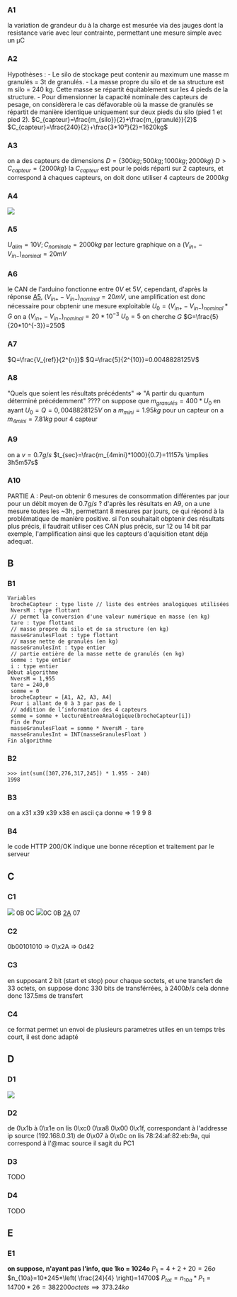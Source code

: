 ### **A1**
la variation de grandeur du à la charge est mesurée via des jauges dont la resistance varie avec leur contrainte, permettant une mesure simple avec un µC
### A2
Hypothèses : 
	- Le silo de stockage peut contenir au maximum une masse m granulés = 3t de granulés. 
	- La masse propre du silo et de sa structure est m silo = 240 kg. Cette masse se répartit équitablement sur les 4 pieds de la structure. 
	- Pour dimensionner la capacité nominale des capteurs de pesage, on considèrera le cas défavorable où la masse de granulés se répartit de manière identique uniquement sur deux pieds du silo (pied 1 et pied 2).
$C_{capteur}=\frac{m_{silo}}{2}+\frac{m_{granulé}}{2}$
$C_{capteur}=\frac{240}{2}+\frac{3*10³}{2}=1620kg$
### A3
on a des capteurs de dimensions $D=\{300kg;500kg;1000kg;2000kg\}$
 $D>C_{capteur} = \{2000kg\}$
la $C_{capteur}$ est pour le poids réparti sur 2 capteurs, et correspond à chaques capteurs, on doit donc utiliser 4 capteurs de $2000kg$
### A4
![](Pasted%20image%2020240209104614.png)
### A5
$U_{alim} = 10V; C_{nominale}=2000kg$
par lecture graphique on a $(V_{in+} - V_{in-})_{nominal} = 20mV$
### A6
le CAN de l'arduino fonctionne entre $0V$ et $5V$, cependant, d'après la réponse [A5](###A5), $(V_{in+} - V_{in-})_{nominal} = 20mV$, une amplification est donc nécessaire pour obptenir une mesure exploitable
$U_{0}=(V_{in+} - V_{in-})_{nominal}*G$
on a
$(V_{in+} - V_{in-})_{nominal}=20*10^{-3}$
$U_{0}=5$
on cherche $G$
$G=\frac{5}{20*10^{-3}}=250$
### A7
$Q=\frac{V_{ref}}{2^{n}}$
$Q=\frac{5}{2^{10}}=0.0048828125V$
### A8
"Quels que soient les résultats précédents" => "A partir du quantum déterminé précédemment" ????
on suppose que $m_{granulés}=400*U_{0}$ 
en ayant $U_{0}=Q=0,0048828125V$ on a $m_{mini} = 1.95kg$ pour un capteur
on a $m_{4mini} = 7.81kg$ pour 4 capteur
### A9
on a $v=0.7{g}/{s}$
$t_{sec}=\frac{m_{4mini}*1000}{0.7}=11157s \implies 3h5m57s$
### A10
PARTIE A : Peut-on obtenir 6 mesures de consommation différentes par jour pour un débit moyen de $0.7{g}/{s}$ ?
d'après les résultats en A9, on a une mesure toutes les \~3h, permettant 8 mesures par jours, ce qui répond à la problématique de manière positive.
si l'on souhaitait obptenir des résultats plus précis, il faudrait utiliser ces CAN plus précis, sur 12 ou 14 bit par exemple, l'amplification ainsi que les capteurs d'aquisition etant déja adequat.
## B
### B1
```
Variables
 brocheCapteur : type liste // liste des entrées analogiques utilisées
 NversM : type flottant
 // permet la conversion d'une valeur numérique en masse (en kg)
 tare : type flottant
 // masse propre du silo et de sa structure (en kg)
 masseGranulesFloat : type flottant
 // masse nette de granulés (en kg)
 masseGranulesInt : type entier
 // partie entière de la masse nette de granulés (en kg)
 somme : type entier
 i : type entier
Début algorithme
 NversM = 1,955
 tare = 240,0
 somme = 0
 brocheCapteur = [A1, A2, A3, A4]
 Pour i allant de 0 à 3 par pas de 1
 // addition de l’information des 4 capteurs
 somme = somme + lectureEntreeAnalogique(brocheCapteur[i])
 Fin de Pour
 masseGranulesFloat = somme * NversM - tare
 masseGranulesInt = INT(masseGranulesFloat )
Fin algorithme
```
### B2
```
>>> int(sum([307,276,317,245]) * 1.955 - 240)  
1998
```
### B3
on a x31 x39 x39 x38
en ascii ça donne => 1 9 9 8
### B4
le code HTTP 200/OK indique une bonne réception et traitement par le serveur
## C
### C1
![](Pasted%20image%2020240211124148.png)
0B 0C
![](Pasted%20image%2020240211124214.png)0C 0B [2A](###C2) 07
### C2
0b00101010 => 0\x2A => 0d42
### C3
en supposant 2 bit (start et stop) pour chaque soctets, et une transfert de 33 octets, on suppose donc 330 bits de transférrées, à $2400{b}/{s}$ cela donne donc 137.5ms de transfert
### C4
ce format permet un envoi de plusieurs parametres utiles en un temps très court, il est donc adapté
## D
### D1
![](Pasted%20image%2020240212074619.png)
### D2
de 0\x1b à 0\x1e on lis 0\xc0 0\xa8 0\x00 0\x1f, correspondant à l'addresse ip source (192.168.0.31)
de 0\x07 à 0\x0c on lis 78:24:af:82:eb:9a, qui correspond à l'@mac source
il sagit du PC1
### D3
TODO
### D4
TODO
## E
### E1
**on suppose, n'ayant pas l'info, que 1ko = 1024o**
$P_{1}=4+2+20=26o$
$n_{10a}=10*245*\left( \frac{24}{4} \right)=14700$
$P_{tot}=n_{10a}*P_{1}=14700*26=382200octets \implies 373.24ko$
